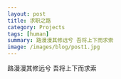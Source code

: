 ```yaml
---
layout: post
title: 求职之路
category: Projects
tags: [human]
summary: 路漫漫其修远兮 吾将上下而求索
image: /images/blog/post1.jpg
---
```


路漫漫其修远兮 吾将上下而求索
